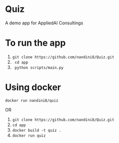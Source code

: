 # Quiz
A demo app for AppliedAI Consultings

# To run the app
1. ``` git clone https://github.com/nandini8/Quiz.git ```
2. ``` cd app```
3. ``` python scripts/main.py```

# Using docker
``` docker run nandini8/quiz ```

OR

1. ``` git clone https://github.com/nandini8/Quiz.git ```
2. ``` cd app ```
3. ``` docker build -t quiz . ```
4. ``` docker run quiz ```
